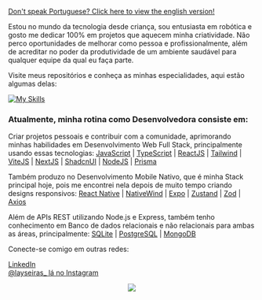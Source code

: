 <a href="https://github.com/laysaalves/laysaalves/blob/main/README.md">Don't speak Portuguese? Click here to view the english version!</a>

Estou no mundo da tecnologia desde criança, sou entusiasta em robótica e gosto me dedicar 100% em projetos que aquecem minha criatividade. Não perco oportunidades de melhorar como pessoa e profissionalmente, além de acreditar no poder da produtividade de um ambiente saudável para qualquer equipe da qual eu faça parte.

Visite meus repositórios e conheça as minhas especialidades, aqui estão algumas delas:

[![My Skills](https://skillicons.dev/icons?i=react,ts,tailwind,nextjs,vite,javascript,nodejs,sqlite,prisma,supabase,postgresql,mysql,express,mongodb)](https://skillicons.dev)

### Atualmente, minha rotina como Desenvolvedora consiste em:

Criar projetos pessoais e contribuir com a comunidade, aprimorando minhas habilidades em Desenvolvimento Web Full Stack, principalmente usando essas tecnologias: [JavaScript](https://developer.mozilla.org/en-US/docs/Web/JavaScript) | [TypeScript](https://www.typescriptlang.org/) | [ReactJS](https://react.dev/) | [Tailwind](https://tailwindcss.com/) | [ViteJS](https://vitejs.dev/) | [NextJS](https://nextjs.org/) | [ShadcnUI](https://ui.shadcn.com/) | [NodeJS](https://nodejs.org/docs/latest/api/) | [Prisma](https://www.prisma.io/)

Também produzo no Desenvolvimento Mobile Nativo, que é minha Stack principal hoje, pois me encontrei nela depois de muito tempo criando designs responsivos: [React Native](https://reactnative.dev/) | [NativeWind](https://www.nativewind.dev/) | [Expo](https://expo.dev/) | [Zustand](https://zustand-demo.pmnd.rs/) | [Zod](https://zod.dev/) | [Axios](https://github.com/axios/axios)

Além de APIs REST utilizando Node.js e Express, também tenho conhecimento em Banco de dados relacionais e não relacionais para ambas as áreas, principalmente: [SQLite](https://www.sqlite.org/) | [PostgreSQL](https://www.postgresql.org/) | [MongoDB](https://www.mongodb.com/docs/)

Conecte-se comigo em outras redes:

[LinkedIn](https://www.linkedin.com/in/laysaalves/) <br />
[@layseiras_  lá no Instagram](https://instagram.com/layseiras_) <br />

<div align="center">
    <img align="center" src="https://github-readme-stats.vercel.app/api?username=laysaalves&show_icons=true&theme=tokyonight&hide_border=true" />
  </a>
</div>
